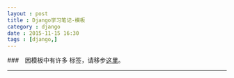 ```yaml
---
layout : post
title : Django学习笔记-模板
category : django
date : 2015-11-15 16:30
tags : [django,]
---
```




###　因模板中有许多 标签，请移步[这里](http://my.oschina.net/u/877170/blog/289574)。

---
    
